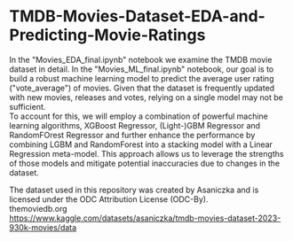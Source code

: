 # TMDB-Movies-Dataset-EDA-and-Predicting-Movie-Ratings

In the "Movies_EDA_final.ipynb" notebook we examine the TMDB movie dataset in detail. In the "Movies_ML_final.ipynb" notebook, our goal is to build a robust machine learning model to predict the average user rating ("vote_average") of movies. Given that the dataset is frequently updated with new movies, releases and votes, relying on a single model may not be sufficient.  
To account for this, we will employ a combination of powerful machine learning algorithms, XGBoost Regressor, (Light-)GBM Regressor and RandomFOrest Regressor and further enhance the performance by combining LGBM and RandomForest into a stacking model with a Linear Regression meta-model. This approach allows us to leverage the strengths of those models and mitigate potential inaccuracies due to changes in the dataset.  
  
The dataset used in this repository was created by Asaniczka and is licensed under the ODC Attribution License (ODC-By).  
themoviedb.org  
https://www.kaggle.com/datasets/asaniczka/tmdb-movies-dataset-2023-930k-movies/data

